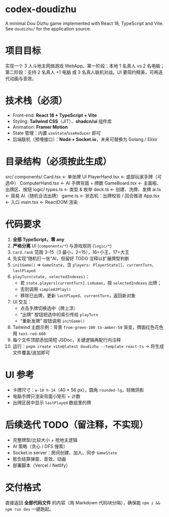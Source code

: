 # codex-doudizhu

A minimal Dou Dizhu game implemented with React 18, TypeScript and Vite. See `doudizhu/` for the application source.

# 项目目标

实现一个 3 人斗地主网络游戏 WebApp。第一阶段：本地 1 名真人 vs 2 名电脑；第二阶段：支持 2 名真人 +1 电脑 或 3 名真人联机对战。UI 要简约精美，可再迭代动画与音效。

# 技术栈（必须）

- Front-end: **React 18 + TypeScript + Vite**
- Styling: **Tailwind CSS**（JIT）、**shadcn/ui** 组件库
- Animation: **Framer Motion**
- State 管理：内置 `useState`/`useReducer` 即可
- 后端联机（预埋接口）：**Node + Socket.io**，未来可替换为 Golang / Elixir

# 目录结构（必须按此生成）

src/
components/
Card.tsx ← 单张牌 UI
PlayerHand.tsx ← 底部玩家手牌（可选中）
ComputerHand.tsx ← AI 手牌背面 + 牌数
GameBoard.tsx ← 主面板、出牌区、按钮
logic/
types.ts ← 类型 & 枚举
deck.ts ← 创建、洗牌、发牌
ai.ts ← 简易 AI（随机合法出牌）
game.ts ← 状态机：出牌校验 / 回合推进
App.tsx ← 入口
main.tsx ← ReactDOM 渲染

# 代码要求

1. **全部 TypeScript，零 any**
2. **严格分离** UI (`components/*`) 与游戏规则 (`logic/*`)
3. `Card.rank` 范围 3–15（3 最小，2=15），16=小王，17=大王
4. 先实现“随机打一张”AI，但留好 TODO 注释以扩展牌型判断
5. `initGame()` ⇒ `GameState`，含 `players: PlayerState[]`、`currentTurn`、`lastPlayed`
6. `playTurn(state, selectedIndexes)`：
   - 若 `state.players[currentTurn].isHuman`，按 `selectedIndexes` 出牌；
   - 否则调用 `simpleAIPlay()`
   - 移除已出牌，更新 `lastPlayed`、`currentTurn`，返回新对象
7. UI 交互：
   - 点击手牌切换选中（牌上浮）
   - “出牌” 按钮把选中的索引传给 `playTurn`
   - “重新发牌” 按钮调用 `initGame()`
8. Tailwind 主题示例：背景 `from-green-100 to-amber-50` 渐变，牌面红色花色用 `text-red-600`
9. 每个文件顶部添加简短 JSDoc，关键逻辑再配行内注释
10. 运行：`pnpm create vite@latest doudizhu --template react-ts` → 将生成文件覆盖/追加即可

# UI 参考

- 卡牌尺寸：`w-10 h-14`（40 × 56 px），圆角 `rounded-lg`，轻微阴影
- 电脑手牌只渲染背面小矩形 + 计数
- 出牌区居中显示 `lastPlayed` 数组里的牌

# 后续迭代 TODO（留注释，不实现）

- 完整牌型/比较大小 + 抢地主逻辑
- AI 策略（贪心 / DFS 搜索）
- Socket.io server：房间创建、加入、同步 `GameState`
- 胜负结算弹窗、音效、动画
- 部署脚本（Vercel / Netlify）

# 交付格式

直接返回 **全部代码文件** 的内容（用 Markdown 代码块分隔），确保能 `npm i && npm run dev` 一键跑起。
